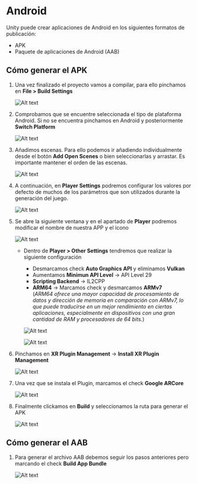 # Android

Unity puede crear aplicaciones de Android en los siguientes formatos de publicación:
- APK
- Paquete de aplicaciones de Android (AAB)


## Cómo generar el APK

1. Una vez finalizado el proyecto vamos a compilar, para ello pinchamos en **File > Build Settings** 

    ![Alt text](../images/Build-settings.png)
    
2. Comprobamos que se encuentre seleccionada el tipo de plataforma Android. Si no se encuentra pinchamos en Android y posteriormente **Switch Platform** 
    
    ![Alt text](../images/switch-platform.png)

3. Añadimos escenas. Para ello podemos ir añadiendo individualmente desde el botón **Add Open Scenes** o bien seleccionarlas y arrastar. Es importante mantener el orden de las escenas.

     ![Alt text](../images/escenas.png)

4. A continuación, en **Player Settings** podremos configurar los valores por defecto de muchos de los parámetros que son utilizados durante la generación del juego.

    ![Alt text](../images/player-settings.png)

5. Se abre la siguiente ventana y en el apartado de **Player** podremos modificar el nombre de nuestra APP y el icono 

    ![Alt text](../images/nombre-app.png)

    - Dentro de **Player > Other Settings** tendremos que realizar la siguiente configuración
        - Desmarcamos check **Auto Graphics API** y eliminamos **Vulkan**
        - Aumentamos **Minimun API Level** -> API Level 29
        - **Scripting Backend** -> IL2CPP
        - **ARM64** -> Marcamos check y desmarcamos **ARMv7**    
            (*ARM64 ofrece una mayor capacidad de procesamiento de datos y dirección de memoria en comparación con ARMv7, lo que puede traducirse en un mejor rendimiento en ciertas aplicaciones, especialmente en dispositivos con una gran cantidad de RAM y procesadores de 64 bits.*)

        ![Alt text](../images/other-config2.png)

        ![Alt text](../images/other-config.png)

6. Pinchamos en **XR Plugin Management** -> **Install XR Plugin Management**

    ![Alt text](../images/XR-plugin.png)

7. Una vez que se instala el Plugin, marcamos el check **Google ARCore**

    ![Alt text](../images/AR-Core.png)

8. Finalmente clickamos en **Build** y seleccionamos la ruta para generar el APK

    ![Alt text](../images/build.png)

## Cómo generar el AAB

1. Para generar el archivo AAB debemos seguir los pasos anteriores pero marcando el check **Build App Bundle**

    ![Alt text](../images/aab.png)